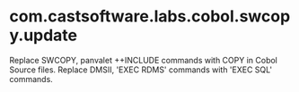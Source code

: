 # com.castsoftware.labs.cobol.swcopy.update
Replace SWCOPY, panvalet ++INCLUDE commands with COPY in Cobol Source files.
Replace DMSII, 'EXEC RDMS' commands with 'EXEC SQL' commands.

